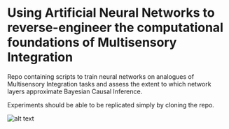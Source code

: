 # Using Artificial Neural Networks to reverse-engineer the computational foundations of Multisensory Integration
Repo containing scripts to train neural networks on analogues of Multisensory Integration tasks and assess the extent to which network layers approximate Bayesian Causal Inference.

Experiments should be able to be replicated simply by cloning the repo.

![alt text](https://github.com/[harryjulian]/[bci-ann]/blob/[main]/flowchart.jpg?raw=true)

